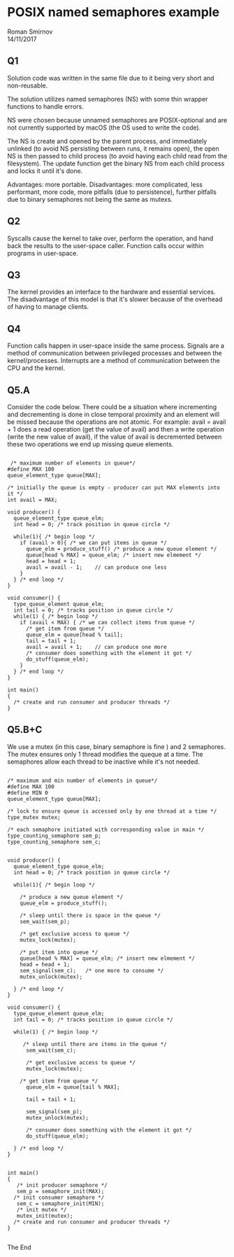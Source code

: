 # POSIX named semaphores example
Roman Smirnov      
14/11/2017

## Q1


Solution code was written in the same file due to it being very short and non-reusable.

The solution utilizes named semaphores (NS) with some thin wrapper functions to handle errors.

NS were chosen because unnamed semaphores are POSIX-optional and are not currently supported by macOS (the OS used to write the code).

The NS is create and opened by the parent process, and immediately unlinked (to avoid NS persisting between runs, it remains open), the open NS is then passed to child process (to avoid having each child read from the filesystem).
The update function get the binary NS from each child process and locks it until it's done.

Advantages: more portable.
Disadvantages: more complicated, less performant, more code, more pitfalls (due to persistence), further pitfalls due to binary semaphores not being the same as mutexs.

## Q2
Syscalls cause the kernel to take over, perform the operation, and hand back the results to the user-space caller. Function calls occur within programs in user-space.

## Q3
The kernel provides an interface to the hardware and essential services.
The disadvantage of this model is that it's slower because of the overhead of having to manage clients.

## Q4
Function calls happen in user-space inside the same process.
Signals are a method of communication between privileged processes and between the kernel/processes.
Interrupts are a method of communication between the CPU and the kernel.

## Q5.A
Consider the code below.
There could be a situation where incrementing and decrementing is done in close
temporal proximity and an element will be missed because the operations are not atomic.
For example: avail = avail + 1 does a read operation (get the value of avail) and then a
write operation (write the new value of avail), if the value of avail is decremented between
these two operations we end up missing queue elements.

```

 /* maximum number of elements in queue*/
#define MAX 100
queue_element_type queue[MAX];

/* initially the queue is empty - producer can put MAX elements into it */
int avail = MAX;

void producer() {
  queue_element_type queue_elm;
  int head = 0; /* track position in queue circle */

  while(1){ /* begin loop */
    if (avail > 0){ /* we can put items in queue */
      queue_elm = produce_stuff() /* produce a new queue element */
      queue[head % MAX] = queue_elm; /* insert new elmement */
      head = head + 1;
      avail = avail - 1;    // can produce one less
    }
  } /* end loop */
}

void consumer() {
  type_queue_element queue_elm;
  int tail = 0; /* tracks position in queue circle */
  while(1) { /* begin loop */
    if (avail < MAX) { /* we can collect items from queue */
      /* get item from queue */
      queue_elm = queue[head % tail];
      tail = tail + 1;
      avail = avail + 1;    // can produce one more
      /* consumer does something with the element it got */
      do_stuff(queue_elm);
    }
  } /* end loop */
}

int main()
{
  /* create and run consumer and producer threads */
}

```


## Q5.B+C
We use a mutex (in this case, binary semaphore is fine ) and 2 semaphores.
The mutex ensures only 1 thread modifies the queque at a time.
The semaphores allow each thread to be inactive while it's not needed.


```

/* maximum and min number of elements in queue*/
#define MAX 100
#define MIN 0
queue_element_type queue[MAX];

/* lock to ensure queue is accessed only by one thread at a time */
type_mutex mutex;

/* each semaphore initiated with corresponding value in main */
type_counting_semaphore sem_p;
type_counting_semaphore sem_c;


void producer() {
  queue_element_type queue_elm;
  int head = 0; /* track position in queue circle */

  while(1){ /* begin loop */

    /* produce a new queue element */
    queue_elm = produce_stuff();

    /* sleep until there is space in the queue */
    sem_wait(sem_p);

    /* get exclusive access to queue */
    mutex_lock(mutex);

    /* put item into queue */
    queue[head % MAX] = queue_elm; /* insert new elmement */
    head = head + 1;
    sem_signal(sem_c);   /* one more to consume */
    mutex_unlock(mutex);

  } /* end loop */
}

void consumer() {
  type_queue_element queue_elm;
  int tail = 0; /* tracks position in queue circle */

  while(1) { /* begin loop */

     /* sleep until there are items in the queue */
      sem_wait(sem_c);

      /* get exclusive access to queue */
      mutex_lock(mutex);

    /* get item from queue */
      queue_elm = queue[tail % MAX];

      tail = tail + 1;

      sem_signal(sem_p);
      mutex_unlock(mutex);

      /* consumer does something with the element it got */
      do_stuff(queue_elm);

  } /* end loop */
}


int main()
{
   /* init producer semaphore */
   sem_p = semaphore_init(MAX);
  /* init consumer semaphore */
   sem_c = semaphore_init(MIN);
   /* init mutex */
   mutex_init(mutex);
  /* create and run consumer and producer threads */
}


```

The End
